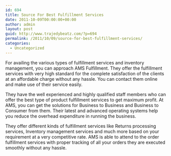 ```yaml
---
id: 694
title: Source For Best Fulfillment Services
date: 2011-10-09T00:00:00+00:00
author: admin
layout: post
guid: http://www.trajedybeatz.com/?p=694
permalink: /2011/10/09/source-for-best-fulfillment-services/
categories:
  - Uncategorized
---
```

For availing the various types of fulfillment services and inventory management, you can approach AMS Fulfillment. They offer the fulfillment services with very high standard for the complete satisfaction of the clients at an affordable charge without any hassle. You can contact them online and make use of their service easily.

They have the well experienced and highly qualified staff members who can offer the best type of product fulfillment services to get maximum profit. At AMS, you can get the solutions for Business to Business and Business to Consumer from them. Their latest and advanced operating systems help you reduce the overhead expenditure in running the business.

They offer different kinds of fulfillment services like Returns processing services, Inventory management services and much more based on your requirement at a very competitive rate. AMS is able to attend to the order fulfillment services with proper tracking of all your orders they are executed smoothly without any hassle.